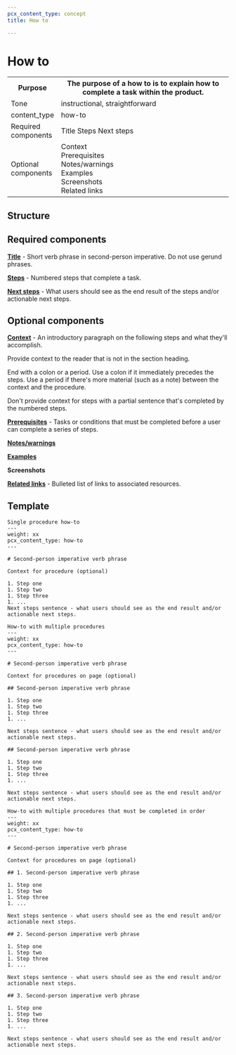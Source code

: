 ```yaml
---
pcx_content_type: concept
title: How to

---
```


# How to

<table>
  <tr>
    <th style="width:20%">Purpose</th>
    <th>The purpose of a how to is to explain how to complete a task within the product.</th>
  </tr>
  <tr>
    <td>Tone</td>
    <td>instructional, straightforward</td>
  </tr>
  <tr>
    <td>content_type</td>
    <td>how-to</td>
  </tr>
  <tr>
    <td>Required components</td>
    <td>Title Steps Next steps</td>
  </tr>
  <tr>
    <td>Optional components</td>
    <td>Context<br/>Prerequisites<br/>Notes/warnings<br/>Examples<br/>Screenshots<br/>Related links</td>
  </tr>
</table>

## Structure

## Required components

[**Title**](/style-guide/content-strategy/documentation-content-strategy/component-attributes/titles/) - Short verb phrase in second-person imperative. Do not use gerund phrases. 

[**Steps**](/style-guide/content-strategy/documentation-content-strategy/component-attributes/steps-tasks-procedures/) - Numbered steps that complete a task.

[**Next steps**](/style-guide/content-strategy/documentation-content-strategy/component-attributes/next-steps/) - What users should see as the end result of the steps and/or actionable next steps.

## Optional components

[**Context**](/style-guide/content-strategy/documentation-content-strategy/component-attributes/context/) - An introductory paragraph on the following steps and what they'll accomplish.

Provide context to the reader that is not in the section heading.

End with a colon or a period. Use a colon if it immediately precedes the steps. Use a period if there's more material (such as a note) between the context and the procedure.

Don't provide context for steps with a partial sentence that's completed by the numbered steps.

[**Prerequisites**](/style-guide/content-strategy/documentation-content-strategy/component-attributes/prerequisites/) - Tasks or conditions that must be completed before a user can complete a series of steps. 

[**Notes/warnings**](/style-guide/content-strategy/documentation-content-strategy/component-attributes/notes-tips-warnings/)

[**Examples**](/style-guide/content-strategy/documentation-content-strategy/component-attributes/examples/)

**Screenshots**

[**Related links**](/style-guide/content-strategy/documentation-content-strategy/component-attributes/links/) - Bulleted list of links to associated resources.

## Template

```
Single procedure how-to
---
weight: xx
pcx_content_type: how-to
---
 
# Second-person imperative verb phrase
 
Context for procedure (optional)
 
1. Step one
1. Step two
1. Step three
1. ...
Next steps sentence - what users should see as the end result and/or actionable next steps.
```

```
How-to with multiple procedures
---
weight: xx
pcx_content_type: how-to
---
 
# Second-person imperative verb phrase
 
Context for procedures on page (optional)
 
## Second-person imperative verb phrase
 
1. Step one
1. Step two
1. Step three
1. ...
 
Next steps sentence - what users should see as the end result and/or actionable next steps.
 
## Second-person imperative verb phrase
 
1. Step one
1. Step two
1. Step three
1. ...
 
Next steps sentence - what users should see as the end result and/or actionable next steps.
```

```
How-to with multiple procedures that must be completed in order
---
weight: xx
pcx_content_type: how-to
---
 
# Second-person imperative verb phrase
 
Context for procedures on page (optional)
 
## 1. Second-person imperative verb phrase
 
1. Step one
1. Step two
1. Step three
1. ...
 
Next steps sentence - what users should see as the end result and/or actionable next steps.
 
## 2. Second-person imperative verb phrase
 
1. Step one
1. Step two
1. Step three
1. ...
 
Next steps sentence - what users should see as the end result and/or actionable next steps.
 
## 3. Second-person imperative verb phrase
 
1. Step one
1. Step two
1. Step three
1. ...
 
Next steps sentence - what users should see as the end result and/or actionable next steps.
```
